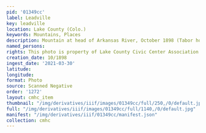 ```yaml
---
pid: '01349cc'
label: Leadville
key: leadville
location: Lake County (Colo.)
keywords: Mountains, Places
description: Mountain at head of Arkansas River, October 1898 (Tabor home)
named_persons: 
rights: This photo is property of Lake County Civic Center Association.
creation_date: 10/1898
ingest_date: '2021-03-30'
latitude: 
longitude: 
format: Photo
source: Scanned Negative
order: '1272'
layout: cmhc_item
thumbnail: "/img/derivatives/iiif/images/01349cc/full/250,/0/default.jpg"
full: "/img/derivatives/iiif/images/01349cc/full/1140,/0/default.jpg"
manifest: "/img/derivatives/iiif/01349cc/manifest.json"
collection: cmhc
---
```

